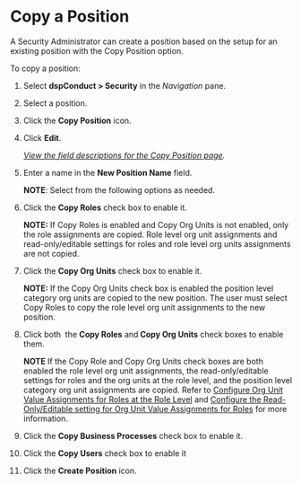 # Copy a Position

A Security Administrator can create a position based on the setup for an
existing position with the Copy Position option.

To copy a position:

1.  Select <span style="font-weight: bold;">dspConduct \>
    </span>**Security** in the *Navigation* pane.

2.  Select a position.

3.  Click the **Copy Position** icon.

4.  Click **Edit**.
    
    *[View the field descriptions for the Copy Position
    page](../Page_Desc/Copy_Position.htm).*

5.  Enter a name in the **New Position Name** field.
    
    **NOTE**: Select from the following options as needed.

6.  Click the **Copy Roles** check box to enable it.
    
    **NOTE:** If Copy Roles is enabled and Copy Org Units is not
    enabled, only the role assignments are copied. Role level org unit
    assignments and read-only/editable settings for roles and role level
    org units assignments are not copied.

7.  Click the **Copy Org Units** check box to enable it.
    
    **NOTE:** If the Copy Org Units check box is enabled the position
    level category org units are copied to the new position. The user
    must select Copy Roles to copy the role level org unit assignments
    to the new position.

8.  Click both  the **Copy Roles<span style="font-weight: normal;">
    and</span> Copy Org Units** check boxes to enable them.
    
    **NOTE** If the Copy Role and Copy Org Units check boxes are both
    enabled the role level org unit assignments, the read-only/editable
    settings for roles and the org units at the role level, and the
    position level category org unit assignments are copied. Refer to
    [Configure Org Unit Value Assignments for Roles at the Role
    Level](Set_a_Roles_Org_Unit_Value_Assignments.htm#Configure_Org_Unit_Value_Assignments__at_the_Role_Level)
    and [Configure the Read-Only/Editable setting for Org Unit Value
    Assignments for
    Roles](Set_a_Roles_Org_Unit_Value_Assignments.htm#Configure_the_Read_Only_Editable_setting_for_Org_Unit_Value_Assignments_for_Roles)
    for more information.

9.  Click the **Copy Business Processes** check box to enable it.

10. Click the **Copy Users** check box to enable it

11. Click the **Create Position** icon.
